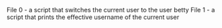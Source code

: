 File 0 -  a script that switches the current user to the user betty
File 1 - a script that prints the effective username of the current user
